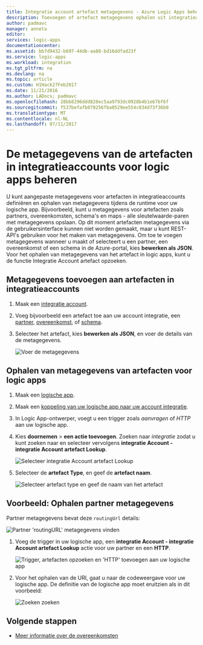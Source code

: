 ```yaml
---
title: Integratie account artefact metagegevens - Azure Logic Apps beheren | Microsoft Docs
description: Toevoegen of artefact metagegevens ophalen uit integratieaccounts voor Azure Logic Apps
author: padmavc
manager: anneta
editor: 
services: logic-apps
documentationcenter: 
ms.assetid: bb7d9432-b697-44db-aa88-bd16ddfad23f
ms.service: logic-apps
ms.workload: integration
ms.tgt_pltfrm: na
ms.devlang: na
ms.topic: article
ms.custom: H1Hack27Feb2017
ms.date: 11/21/2016
ms.author: LADocs; padmavc
ms.openlocfilehash: 28bb8296ddd820ec5aa9793dc0928b4b1e67bf6f
ms.sourcegitcommit: f537befafb079256fba0529ee554c034d73f36b0
ms.translationtype: MT
ms.contentlocale: nl-NL
ms.lasthandoff: 07/11/2017
---
```

# <a name="manage-artifact-metadata-in-integration-accounts-for-logic-apps"></a>De metagegevens van de artefacten in integratieaccounts voor logic apps beheren

U kunt aangepaste metagegevens voor artefacten in integratieaccounts definiëren en ophalen van metagegevens tijdens de runtime voor uw logische app. Bijvoorbeeld, kunt u metagegevens voor artefacten zoals partners, overeenkomsten, schema's en maps - alle sleutelwaarde-paren met metagegevens opslaan. Op dit moment artefacten metagegevens via de gebruikersinterface kunnen niet worden gemaakt, maar u kunt REST-API's gebruiken voor het maken van metagegevens. Om toe te voegen metagegevens wanneer u maakt of selecteert u een partner, een overeenkomst of een schema in de Azure-portal, kies **bewerken als JSON**. Voor het ophalen van metagegevens van het artefact in logic apps, kunt u de functie Integratie Account artefact opzoeken.

## <a name="add-metadata-to-artifacts-in-integration-accounts"></a>Metagegevens toevoegen aan artefacten in integratieaccounts

1. Maak een [integratie account](logic-apps-enterprise-integration-create-integration-account.md).

2. Voeg bijvoorbeeld een artefact toe aan uw account integratie, een [partner](logic-apps-enterprise-integration-partners.md#how-to-create-a-partner), [overeenkomst](logic-apps-enterprise-integration-agreements.md#how-to-create-agreements), of [schema](logic-apps-enterprise-integration-schemas.md).

3.  Selecteer het artefact, kies **bewerken als JSON**, en voer de details van de metagegevens.

    ![Voer de metagegevens](media/logic-apps-enterprise-integration-metadata/image1.png)

## <a name="retrieve-metadata-from-artifacts-for-logic-apps"></a>Ophalen van metagegevens van artefacten voor logic apps

1. Maak een [logische app](logic-apps-create-a-logic-app.md).

2. Maak een [koppeling van uw logische app naar uw account integratie](logic-apps-enterprise-integration-create-integration-account.md#link-an-integration-account-to-a-logic-app). 

3. In Logic App-ontwerper, voegt u een trigger zoals *aanvragen* of *HTTP* aan uw logische app.

4.  Kies **doornemen** > **een actie toevoegen**. Zoeken naar *integratie* zodat u kunt zoeken naar en selecteer vervolgens **integratie Account - integratie Account artefact Lookup**.

    ![Selecteer integratie Account artefact Lookup](media/logic-apps-enterprise-integration-metadata/image2.png)

5. Selecteer de **artefact Type**, en geef de **artefact naam**.

    ![Selecteer artefact type en geef de naam van het artefact](media/logic-apps-enterprise-integration-metadata/image3.png)

## <a name="example-retrieve-partner-metadata"></a>Voorbeeld: Ophalen partner metagegevens

Partner metagegevens bevat deze `routingUrl` details:

![Partner 'routingURL' metagegevens vinden](media/logic-apps-enterprise-integration-metadata/image6.png)

1. Voeg de trigger in uw logische app, een **integratie Account - integratie Account artefact Lookup** actie voor uw partner en een **HTTP**.

    ![Trigger, artefacten opzoeken en 'HTTP' toevoegen aan uw logische app](media/logic-apps-enterprise-integration-metadata/image4.png)

2. Voor het ophalen van de URI, gaat u naar de codeweergave voor uw logische app. De definitie van de logische app moet eruitzien als in dit voorbeeld:

    ![Zoeken zoeken](media/logic-apps-enterprise-integration-metadata/image5.png)


## <a name="next-steps"></a>Volgende stappen
* [Meer informatie over de overeenkomsten](logic-apps-enterprise-integration-agreements.md "meer informatie over enterprise integration-overeenkomsten")  
